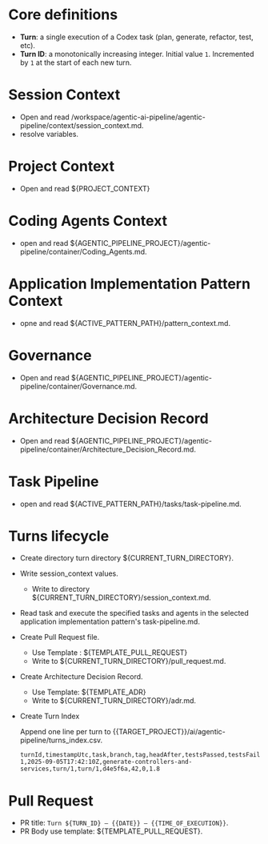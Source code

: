 # Core definitions

* **Turn**: a single execution of a Codex task (plan, generate, refactor, test, etc).
* **Turn ID**: a monotonically increasing integer. Initial value `1`. Incremented by `1` at the start of each new turn.

# Session Context

- Open and read /workspace/agentic-ai-pipeline/agentic-pipeline/context/session_context.md.
- resolve variables.

# Project Context

- Open and read ${PROJECT_CONTEXT}

# Coding Agents Context

- open and read ${AGENTIC_PIPELINE_PROJECT}/agentic-pipeline/container/Coding_Agents.md.

# Application Implementation Pattern Context 

- opne and read ${ACTIVE_PATTERN_PATH}/pattern_context.md.

# Governance 

- Open and read ${AGENTIC_PIPELINE_PROJECT}/agentic-pipeline/container/Governance.md.

# Architecture Decision Record
- Open and read ${AGENTIC_PIPELINE_PROJECT}/agentic-pipeline/container/Architecture_Decision_Record.md.

# Task Pipeline 

- open and read ${ACTIVE_PATTERN_PATH}/tasks/task-pipeline.md.

# Turns lifecycle

- Create directory turn directory ${CURRENT_TURN_DIRECTORY}.
- Write session_context values.
  - Write to directory ${CURRENT_TURN_DIRECTORY}/session_context.md.
- Read task and execute the specified tasks and agents in the selected application implementation pattern's task-pipeline.md.
- Create Pull Request file.
  - Use Template : ${TEMPLATE_PULL_REQUEST}
  - Write to ${CURRENT_TURN_DIRECTORY}/pull_request.md.
- Create Architecture Decision Record.
  - Use Template: ${TEMPLATE_ADR}
  - Write to ${CURRENT_TURN_DIRECTORY}/adr.md.
- Create Turn Index

  Append one line per turn to {{TARGET_PROJECT}}/ai/agentic-pipeline/turns_index.csv.

  ```
  turnId,timestampUtc,task,branch,tag,headAfter,testsPassed,testsFailed,coverageDeltaPct
  1,2025-09-05T17:42:10Z,generate-controllers-and-services,turn/1,turn/1,d4e5f6a,42,0,1.8
  ```
  
# Pull Request

- PR title:  `Turn ${TURN_ID} – {{DATE}} – {{TIME_OF_EXECUTION}}`.
- PR Body use template: ${TEMPLATE_PULL_REQUEST}.


